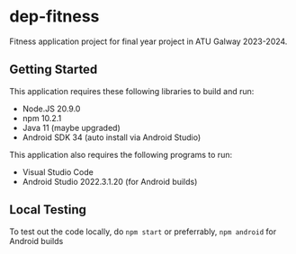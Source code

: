 # dep-fitness
Fitness application project for final year project in ATU Galway 2023-2024.

## Getting Started
This application requires these following libraries to build and run:
* Node.JS 20.9.0
* npm 10.2.1
* Java 11 (maybe upgraded)
* Android SDK 34 (auto install via Android Studio)

This application also requires the following programs to run:
* Visual Studio Code
* Android Studio 2022.3.1.20 (for Android builds)

## Local Testing
To test out the code locally, do `npm start` or preferrably, `npm android` for Android builds